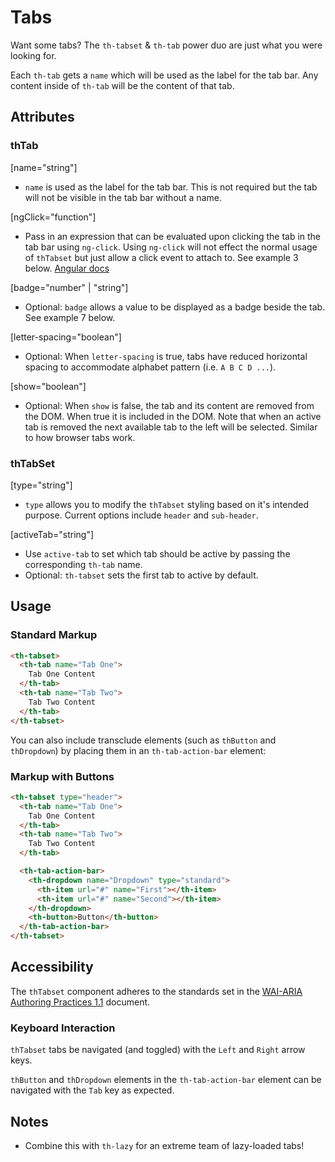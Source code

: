 # Tabs

Want some tabs? The `th-tabset` & `th-tab` power duo are just what you were looking for.

Each `th-tab` gets a `name` which will be used as the label for the tab bar.
Any content inside of `th-tab` will be the content of that tab.

## Attributes

### thTab
[name="string"]
- `name` is used as the label for the tab bar. This is not required but the tab
will not be visible in the tab bar without a name.

[ngClick="function"]
- Pass in an expression that can be evaluated upon clicking the tab in the tab bar
using `ng-click`. Using `ng-click` will not effect the normal usage of `thTabset`
but just allow a click event to attach to. See example 3 below.
[Angular docs](https://docs.angularjs.org/api/ng/directive/ngClick)

[badge="number" | "string"]
- Optional: `badge` allows a value to be displayed as a badge beside the tab. See example 7 below.

[letter-spacing="boolean"]
- Optional: When `letter-spacing` is true, tabs have reduced horizontal spacing
to accommodate alphabet pattern (i.e. `A B C D ...`).

[show="boolean"]
- Optional: When `show` is false, the tab and its content are removed from the DOM.
When true it is included in the DOM. Note that when an active tab is removed the
next available tab to the left will be selected. Similar to how browser tabs work.

### thTabSet
[type="string"]
- `type` allows you to modify the `thTabset` styling based on it's intended purpose.
Current options include `header` and `sub-header`.

[activeTab="string"]
- Use `active-tab` to set which tab should be active by passing the corresponding
`th-tab` name.
- Optional: `th-tabset` sets the first tab to active by default.

## Usage
### Standard Markup

```html
<th-tabset>
  <th-tab name="Tab One">
    Tab One Content
  </th-tab>
  <th-tab name="Tab Two">
    Tab Two Content
  </th-tab>
</th-tabset>
```

You can also include transclude elements (such as `thButton` and `thDropdown`) by placing them in an `th-tab-action-bar` element:

### Markup with Buttons

```html
<th-tabset type="header">
  <th-tab name="Tab One">
    Tab One Content
  </th-tab>
  <th-tab name="Tab Two">
    Tab Two Content
  </th-tab>

  <th-tab-action-bar>
    <th-dropdown name="Dropdown" type="standard">
      <th-item url="#" name="First"></th-item>
      <th-item url="#" name="Second"></th-item>
    </th-dropdown>
    <th-button>Button</th-button>
  </th-tab-action-bar>
</th-tabset>
```

## Accessibility

The `thTabset` component adheres to the standards set in the [WAI-ARIA Authoring Practices 1.1](https://www.w3.org/TR/wai-aria-practices-1.1/#tabpanel) document.

### Keyboard Interaction
`thTabset` tabs be navigated (and toggled) with the `Left` and `Right` arrow keys.

`thButton` and `thDropdown` elements in the `th-tab-action-bar` element can be
navigated with the `Tab` key as expected.

## Notes

- Combine this with `th-lazy` for an extreme team of lazy-loaded tabs!
